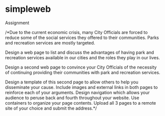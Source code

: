 # simpleweb
Assignment

/*Due to the current economic crisis, many City Officials are forced to reduce some of the social services they offered to their communities. Parks and recreation services are mostly targeted.

Design a web page to list and discuss the advantages of having park and recreation services available in our cities and the roles they play in our lives.

Design a second web page to convince your City Officials of the necessity of continuing providing their communities with park and recreation services.

Design a template of this second page to allow others to help you disseminate your cause.
Include images and external links in both pages to reinforce each of your arguments. Design navigation which allows your audience to peruse back and fourth throughout your website. Use containers to organize your page contents. Upload all 3 pages to a remote site of your choice and submit the address.*/
